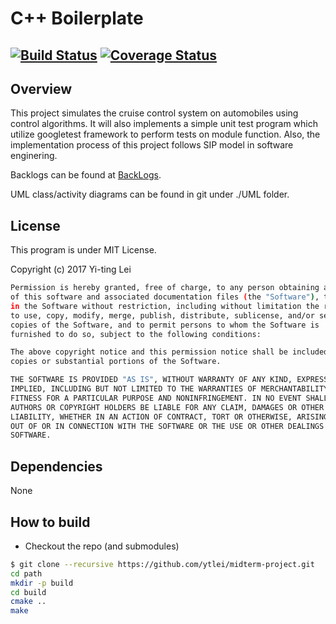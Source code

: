 # C++ Boilerplate
[![Build Status](https://travis-ci.org/ytlei/midterm-project.svg?branch=master)](https://travis-ci.org/ytlei/midterm-project)
[![Coverage Status](https://coveralls.io/repos/github/dpiet/cpp-boilerplate/badge.svg?branch=master)](https://coveralls.io/github/dpiet/cpp-boilerplate?branch=master)
---

## Overview

This project simulates the cruise control system on automobiles using control algorithms. It will also implements a simple unit test program which utilize googletest framework to 
perform tests on module function. Also, the implementation process of this project follows SIP model in software enginering.

Backlogs can be found at [BackLogs][reference-id-for-backlogs].

[reference-id-for-backlogs]: 
https://docs.google.com/spreadsheets/d/1zvV9tH2fySRXZiNTsEiNcHox-10YE9jk1I9JvUUO2zs/edit?usp=sharing
UML class/activity diagrams can be found in git under ./UML folder.



## License

This program is under MIT License.

Copyright (c) 2017 Yi-ting Lei
```bash
Permission is hereby granted, free of charge, to any person obtaining a copy
of this software and associated documentation files (the "Software"), to deal
in the Software without restriction, including without limitation the rights
to use, copy, modify, merge, publish, distribute, sublicense, and/or sell
copies of the Software, and to permit persons to whom the Software is
furnished to do so, subject to the following conditions:

The above copyright notice and this permission notice shall be included in all
copies or substantial portions of the Software.

THE SOFTWARE IS PROVIDED "AS IS", WITHOUT WARRANTY OF ANY KIND, EXPRESS OR
IMPLIED, INCLUDING BUT NOT LIMITED TO THE WARRANTIES OF MERCHANTABILITY,
FITNESS FOR A PARTICULAR PURPOSE AND NONINFRINGEMENT. IN NO EVENT SHALL THE
AUTHORS OR COPYRIGHT HOLDERS BE LIABLE FOR ANY CLAIM, DAMAGES OR OTHER
LIABILITY, WHETHER IN AN ACTION OF CONTRACT, TORT OR OTHERWISE, ARISING FROM,
OUT OF OR IN CONNECTION WITH THE SOFTWARE OR THE USE OR OTHER DEALINGS IN THE
SOFTWARE.
```


## Dependencies

None


## How to build

- Checkout the repo (and submodules)
```bash
$ git clone --recursive https://github.com/ytlei/midterm-project.git
cd path
mkdir -p build
cd build
cmake ..
make
```

